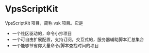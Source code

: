 # VpsScriptKit

VpsScriptKit 项目，简称 vsk 项目。它是
- 一个社区驱动的，命令小抄项目
- 一个可自由扩展配置，支持订阅，交互式的，服务器辅助脚本汇总集合
- 一个能够节省你大量命令/脚本查找时间的项目


